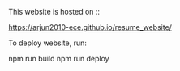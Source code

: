 This website is hosted on ::

https://arjun2010-ece.github.io/resume_website/


To deploy website, run:

 npm run build
 npm run deploy
